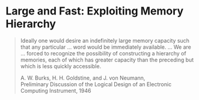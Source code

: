 # Large and Fast: Exploiting Memory Hierarchy

> Ideally one would desire an indefinitely large memory capacity such that any particular ... word would be immediately available. ... We are ... forced to recognize the possibility of constructing a hierarchy of memories, each of which has greater capacity than the preceding but which is less quickly accessible.
> 
> A. W. Burks, H. H. Goldstine, and J. von Neumann,  
> Preliminary Discussion of the Logical Design of an Electronic Computing Instrument, 1946
